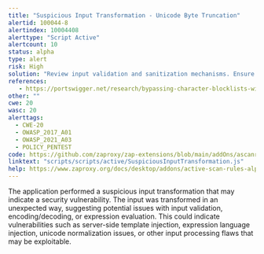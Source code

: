 ```yaml
---
title: "Suspicious Input Transformation - Unicode Byte Truncation"
alertid: 100044-8
alertindex: 10004408
alerttype: "Script Active"
alertcount: 10
status: alpha
type: alert
risk: High
solution: "Review input validation and sanitization mechanisms. Ensure user input is properly escaped and validated before processing. Consider implementing strict input filtering to prevent injection attacks. "
references:
   - https://portswigger.net/research/bypassing-character-blocklists-with-unicode-overflows
other: ""
cwe: 20
wasc: 20
alerttags: 
  - CWE-20
  - OWASP_2017_A01
  - OWASP_2021_A03
  - POLICY_PENTEST
code: https://github.com/zaproxy/zap-extensions/blob/main/addOns/ascanrulesAlpha/src/main/zapHomeFiles/scripts/scripts/active/SuspiciousInputTransformation.js
linktext: "scripts/scripts/active/SuspiciousInputTransformation.js"
help: https://www.zaproxy.org/docs/desktop/addons/active-scan-rules-alpha/#id-100044
---
```

The application performed a suspicious input transformation that may indicate a security vulnerability. The input was transformed in an unexpected way, suggesting potential issues with input validation, encoding/decoding, or expression evaluation. This could indicate vulnerabilities such as server-side template injection, expression language injection, unicode normalization issues, or other input processing flaws that may be exploitable.

